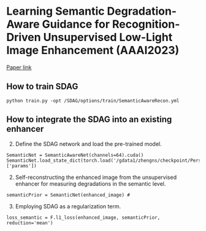 # Learning Semantic Degradation-Aware Guidance for Recognition-Driven Unsupervised Low-Light Image Enhancement (AAAI2023)

[Paper link](https://scholar.google.com/citations?view_op=view_citation&hl=zh-CN&user=aL_WRTkAAAAJ&citation_for_view=aL_WRTkAAAAJ:_FxGoFyzp5QC)

## How to train SDAG
 ```
python train.py -opt /SDAG/options/train/SemanticAwareRecon.yml
```

## How to integrate the SDAG into an existing enhancer

2. Define the SDAG network and load the pre-trained model.
```
SemanticNet = SemanticAwareNet(channels=64).cuda()
SemanticNet.load_state_dict(torch.load('/gdata1/zhengns/checkpoint/PersonalizedEnhancement/experiments/SemanticAware_margin05_lqRecon_NetC_selfSupervised/models/net_g_78000.pth')['params'])

```

2. Self-reconstructing the enhanced image from the unsupervised enhancer for measuring degradations in the semantic level.
```
semanticPrior = SemanticNet(enhanced_image) # 
```

3. Employing SDAG as a regularization term.
```
loss_semantic = F.l1_loss(enhanced_image, semanticPrior, reduction='mean')
```
